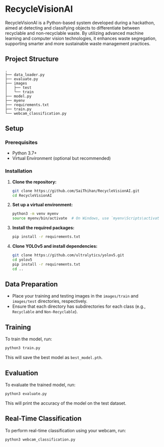 # RecycleVisionAI

RecycleVisionAI is a Python-based system developed during a hackathon, aimed at detecting and classifying objects to differentiate between recyclable and non-recyclable waste. By utilizing advanced machine learning and computer vision technologies, it enhances waste segregation, supporting smarter and more sustainable waste management practices.
## Project Structure

```plaintext
.
├── data_loader.py
├── evaluate.py
├── images
│   ├── test
│   └── train
├── model.py
├── myenv
├── requirements.txt
├── train.py
└── webcam_classification.py
```

## Setup

### Prerequisites

- Python 3.7+
- Virtual Environment (optional but recommended)

### Installation

1. **Clone the repository:**
   ```bash
   git clone https://github.com/SaiThihan/RecycleVisionAI.git
   cd RecycleVisionAI
   ```

2. **Set up a virtual environment:**
   ```bash
   python3 -m venv myenv
   source myenv/bin/activate  # On Windows, use `myenv\Scripts\activate`
   ```

3. **Install the required packages:**
   ```bash
   pip install -r requirements.txt
   ```

4. **Clone YOLOv5 and install dependencies:**
   ```bash
   git clone https://github.com/ultralytics/yolov5.git
   cd yolov5
   pip install -r requirements.txt
   cd ..
   ```

## Data Preparation

- Place your training and testing images in the `images/train` and `images/test` directories, respectively.
- Ensure that each directory has subdirectories for each class (e.g., `Recyclable` and `Non-Recyclable`).

## Training

To train the model, run:
```bash
python3 train.py
```
This will save the best model as `best_model.pth`.

## Evaluation

To evaluate the trained model, run:
```bash
python3 evaluate.py
```
This will print the accuracy of the model on the test dataset.

## Real-Time Classification

To perform real-time classification using your webcam, run:
```bash
python3 webcam_classification.py

